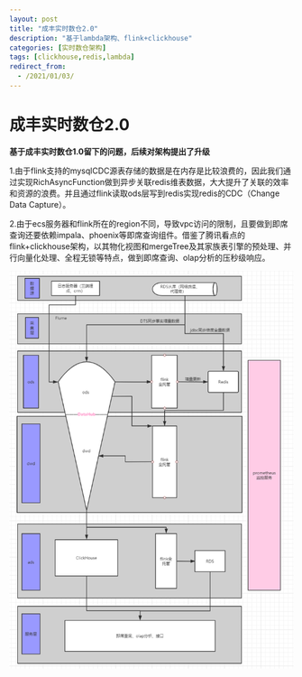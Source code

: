 ```yaml
---
layout: post
title: "成丰实时数仓2.0"
description: "基于lambda架构、flink+clickhouse"
categories: [实时数仓架构]
tags: [clickhouse,redis,lambda]
redirect_from:
  - /2021/01/03/
---
```




# 成丰实时数仓2.0

**基于成丰实时数仓1.0留下的问题，后续对架构提出了升级**

1.由于flink支持的mysqlCDC源表存储的数据是在内存是比较浪费的，因此我们通过实现RichAsyncFunction做到异步关联redis维表数据，大大提升了关联的效率和资源的浪费。并且通过flink读取ods层写到redis实现redis的CDC（Change Data Capture）。

2.由于ecs服务器和flink所在的region不同，导致vpc访问的限制，且要做到即席查询还要依赖impala、phoenix等即席查询组件。借鉴了腾讯看点的flink+clickhouse架构，以其物化视图和mergeTree及其家族表引擎的预处理、并行向量化处理、全程无锁等特点，做到即席查询、olap分析的压秒级响应。

![image-20210402191805679](/photo/jg3.jpg)